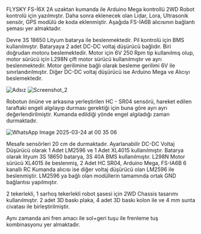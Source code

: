 FLYSKY FS-İ6X 2A uzaktan kumanda ile Arduino Mega kontrollü 2WD Robot kontrolü için yazılmıştır. 
Daha sonra eklenecek olan Lidar, Lora, Ultrasonik sensör, GPS modülü de koda eklenmiştir. Aşağıda FS-İA6B alıcısının bağlantı şeması yer almaktadır. 

Devre 3S 18650 Lityum batarya ile beslenmektedir. Pil kontrolü için BMS kullanılmıştır. Bataryaya 2 adet DC-DC voltaj düşürücü bağlıdır. Biri doğrudan motoru beslemektedir. Motor için 6V 250 Rpm tip kullanılmış olup, motor sürücü için L298N çift motor sürücü kullanılmıştır ve ayrı beslenmektedir. Motor gerilimine bağlı olarak besleme gerilimi 6V ile sınırlandırılmıştır. Diğer DC-DC voltaj düşürücü ise Arduino Mega ve Alıcıyı beslemektedir. 

![Adsız](https://github.com/user-attachments/assets/c04d3a5e-754d-4b1a-904a-37d8105bb675)
![Screenshot_2](https://github.com/user-attachments/assets/11c4ba71-b663-402f-8b4d-0787ecf590da)

Robotun önüne ve arkasına yerleştirilen HC - SR04 sensörü, hareket edilen taraftaki engeli algılayıp durması gerektiği için buna göre ayrı ayrı değerlendirilmiştir. Kumanda edildiği yönde engel algıladığı zaman durmaktadır. 


![WhatsApp Image 2025-03-24 at 00 35 06](https://github.com/user-attachments/assets/83aece89-1041-456e-9448-e43fec12633e)


Mesafe sensörleri 20 cm de durmaktadır. 
Ayarlanabilir DC-DC Voltaj Düşürücü olarak 1 Adet LM2596 ve 1 Adet XL4015 kullanılmıştır. Batarya olarak lityum 3S 18650 batarya, 3S 40A BMS kullanılmıştır. 
L298N Motor sürücü XL4015 ile beslenmiş, 2 Adet HC SR04, Arduino Mega, FS-IA6B 6 kanallı RC Kumanda alıcısı ise diğer voltaj düşürücü olan LM2596 ile beslenmiştir. LM2596 ya bağlı olan modüllerin tamamında ortak GND bağlantısı yapılmıştır. 


2 tekerlekli, 1 sarhoş tekerlekli robot şasesi için 2WD Chassis tasarımı kullanılmıştır. 2 adet 3D baskı plaka, 4 adet 3D baskı kolon ile ve 4 mm sunta civatası ile birleştirilmiştir. 

Aynı zamanda ani fren amacı ile sol+geri tuşu ile frenleme tuş kombinasyonu yer almaktadır. 
